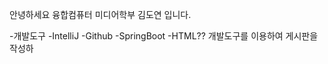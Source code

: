 안녕하세요 융합컴퓨터 미디어학부 김도연 입니다. <br>

-개발도구
 -IntelliJ
 -Github
 -SpringBoot
 -HTML??
개발도구를 이용하여 게시판을 작성하
 
